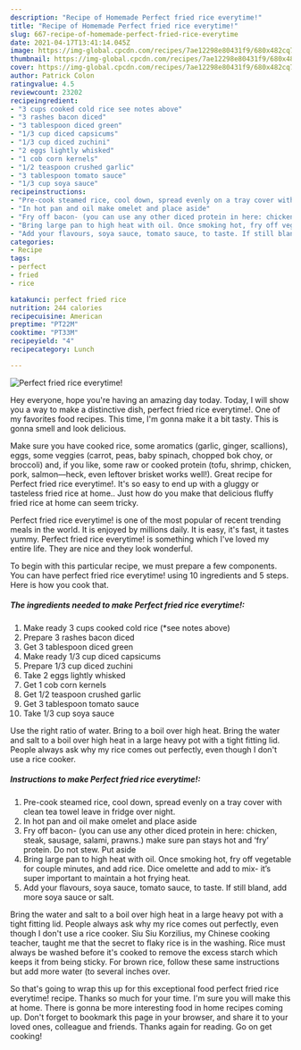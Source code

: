 ```yaml
---
description: "Recipe of Homemade Perfect fried rice everytime!"
title: "Recipe of Homemade Perfect fried rice everytime!"
slug: 667-recipe-of-homemade-perfect-fried-rice-everytime
date: 2021-04-17T13:41:14.045Z
image: https://img-global.cpcdn.com/recipes/7ae12298e80431f9/680x482cq70/perfect-fried-rice-everytime-recipe-main-photo.jpg
thumbnail: https://img-global.cpcdn.com/recipes/7ae12298e80431f9/680x482cq70/perfect-fried-rice-everytime-recipe-main-photo.jpg
cover: https://img-global.cpcdn.com/recipes/7ae12298e80431f9/680x482cq70/perfect-fried-rice-everytime-recipe-main-photo.jpg
author: Patrick Colon
ratingvalue: 4.5
reviewcount: 23202
recipeingredient:
- "3 cups cooked cold rice see notes above"
- "3 rashes bacon diced"
- "3 tablespoon diced green"
- "1/3 cup diced capsicums"
- "1/3 cup diced zuchini"
- "2 eggs lightly whisked"
- "1 cob corn kernels"
- "1/2 teaspoon crushed garlic"
- "3 tablespoon tomato sauce"
- "1/3 cup soya sauce"
recipeinstructions:
- "Pre-cook steamed rice, cool down, spread evenly on a tray cover with clean tea towel leave in fridge over night."
- "In hot pan and oil make omelet and place aside"
- "Fry off bacon- (you can use any other diced protein in here: chicken, steak, sausage, salami, prawns.) make sure pan stays hot and ‘fry’ protein. Do not stew. Put aside"
- "Bring large pan to high heat with oil. Once smoking hot, fry off vegetable for couple minutes, and add rice. Dice omelette and add to mix- it’s super important to maintain a hot frying heat."
- "Add your flavours, soya sauce, tomato sauce, to taste. If still bland, add more soya sauce or salt."
categories:
- Recipe
tags:
- perfect
- fried
- rice

katakunci: perfect fried rice 
nutrition: 244 calories
recipecuisine: American
preptime: "PT22M"
cooktime: "PT33M"
recipeyield: "4"
recipecategory: Lunch

---
```



![Perfect fried rice everytime!](https://img-global.cpcdn.com/recipes/7ae12298e80431f9/680x482cq70/perfect-fried-rice-everytime-recipe-main-photo.jpg)

Hey everyone, hope you're having an amazing day today. Today, I will show you a way to make a distinctive dish, perfect fried rice everytime!. One of my favorites food recipes. This time, I'm gonna make it a bit tasty. This is gonna smell and look delicious.

Make sure you have cooked rice, some aromatics (garlic, ginger, scallions), eggs, some veggies (carrot, peas, baby spinach, chopped bok choy, or broccoli) and, if you like, some raw or cooked protein (tofu, shrimp, chicken, pork, salmon—heck, even leftover brisket works well!). Great recipe for Perfect fried rice everytime!. It&#39;s so easy to end up with a gluggy or tasteless fried rice at home.. Just how do you make that delicious fluffy fried rice at home can seem tricky.

Perfect fried rice everytime! is one of the most popular of recent trending meals in the world. It is enjoyed by millions daily. It is easy, it's fast, it tastes yummy. Perfect fried rice everytime! is something which I've loved my entire life. They are nice and they look wonderful.


To begin with this particular recipe, we must prepare a few components. You can have perfect fried rice everytime! using 10 ingredients and 5 steps. Here is how you cook that.

<!--inarticleads1-->

##### The ingredients needed to make Perfect fried rice everytime!:

1. Make ready 3 cups cooked cold rice (*see notes above)
1. Prepare 3 rashes bacon diced
1. Get 3 tablespoon diced green
1. Make ready 1/3 cup diced capsicums
1. Prepare 1/3 cup diced zuchini
1. Take 2 eggs lightly whisked
1. Get 1 cob corn kernels
1. Get 1/2 teaspoon crushed garlic
1. Get 3 tablespoon tomato sauce
1. Take 1/3 cup soya sauce


Use the right ratio of water. Bring to a boil over high heat. Bring the water and salt to a boil over high heat in a large heavy pot with a tight fitting lid. People always ask why my rice comes out perfectly, even though I don&#39;t use a rice cooker. 

<!--inarticleads2-->

##### Instructions to make Perfect fried rice everytime!:

1. Pre-cook steamed rice, cool down, spread evenly on a tray cover with clean tea towel leave in fridge over night.
1. In hot pan and oil make omelet and place aside
1. Fry off bacon- (you can use any other diced protein in here: chicken, steak, sausage, salami, prawns.) make sure pan stays hot and ‘fry’ protein. Do not stew. Put aside
1. Bring large pan to high heat with oil. Once smoking hot, fry off vegetable for couple minutes, and add rice. Dice omelette and add to mix- it’s super important to maintain a hot frying heat.
1. Add your flavours, soya sauce, tomato sauce, to taste. If still bland, add more soya sauce or salt.


Bring the water and salt to a boil over high heat in a large heavy pot with a tight fitting lid. People always ask why my rice comes out perfectly, even though I don&#39;t use a rice cooker. Siu Siu Korzilius, my Chinese cooking teacher, taught me that the secret to flaky rice is in the washing. Rice must always be washed before it&#39;s cooked to remove the excess starch which keeps it from being sticky. For brown rice, follow these same instructions but add more water (to several inches over. 

So that's going to wrap this up for this exceptional food perfect fried rice everytime! recipe. Thanks so much for your time. I'm sure you will make this at home. There is gonna be more interesting food in home recipes coming up. Don't forget to bookmark this page in your browser, and share it to your loved ones, colleague and friends. Thanks again for reading. Go on get cooking!
